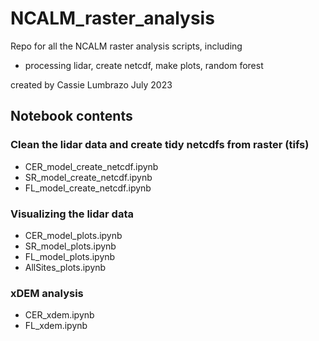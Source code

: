 # NCALM_raster_analysis

Repo for all the NCALM raster analysis scripts, including 
* processing lidar, create netcdf, make plots, random forest

created by Cassie Lumbrazo
July 2023 



## Notebook contents 

### Clean the lidar data and create tidy netcdfs from raster (tifs)
* CER_model_create_netcdf.ipynb
*  SR_model_create_netcdf.ipynb
*  FL_model_create_netcdf.ipynb

### Visualizing the lidar data 
* CER_model_plots.ipynb
*  SR_model_plots.ipynb
*  FL_model_plots.ipynb
* AllSites_plots.ipynb

### xDEM analysis 
* CER_xdem.ipynb
*  FL_xdem.ipynb


